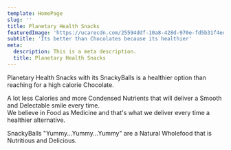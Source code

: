 ```yaml
---
template: HomePage
slug: ''
title: Planetary Health Snacks
featuredImage: 'https://ucarecdn.com/25594ddf-10a8-428d-970e-fd5b31f4ed6a/'
subtitle: 'Its better than Chocolates because its healthier'
meta:
  description: This is a meta description.
  title: Planetary Health Snacks
---
```


Planetary Health Snacks with its SnackyBalls is a healthier option than reaching for a high calorie Chocolate. 

A lot less Calories and more Condensed Nutrients that will deliver a Smooth and Delectable smile every time.  
We believe in Food as Medicine and that's what we deliver every time a healthier alternative.

SnackyBalls "Yummy...Yummy...Yummy" are a Natural Wholefood that is Nutritious and Delicious.